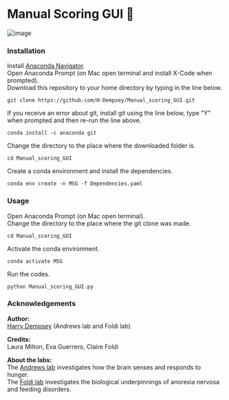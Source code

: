 # Manual Scoring GUI 🐁

![image](https://user-images.githubusercontent.com/101311642/209243837-d2fa2981-db3b-400a-9371-1417b7934666.png)

### Installation

Install [Anaconda Navigator](https://www.anaconda.com/products/distribution). <br>
Open Anaconda Prompt (on Mac open terminal and install X-Code when prompted). <br>
Download this repository to your home directory by typing in the line below.
```
git clone https://github.com/H-Dempsey/Manual_scoring_GUI.git
```
If you receive an error about git, install git using the line below, type "Y" when prompted and then re-run the line above.
```
conda install -c anaconda git
```
Change the directory to the place where the downloaded folder is. <br>
```
cd Manual_scoring_GUI
```

Create a conda environment and install the dependencies.
```
conda env create -n MSG -f Dependencies.yaml
```

### Usage
Open Anaconda Prompt (on Mac open terminal). <br>
Change the directory to the place where the git clone was made.
```
cd Manual_scoring_GUI
```

Activate the conda environment.
```
conda activate MSG
```

Run the codes.
```
python Manual_scoring_GUI.py
```

### Acknowledgements

__Author:__ <br>
[Harry Dempsey](https://github.com/H-Dempsey) (Andrews lab and Foldi lab) <br>

__Credits:__ <br>
Laura Milton, Eva Guerrero, Claire Foldi <br>

__About the labs:__ <br>
The [Andrews lab](https://www.monash.edu/discovery-institute/andrews-lab) investigates how the brain senses and responds to hunger. <br>
The [Foldi lab](https://www.monash.edu/discovery-institute/foldi-lab) investigates the biological underpinnings of anorexia nervosa and feeding disorders. <br>
